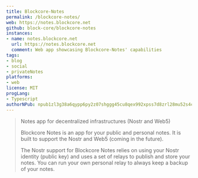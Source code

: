 ```yaml
---
title: Blockcore-Notes
permalink: /blockcore-notes/
web: https://notes.blockcore.net
github: block-core/blockcore-notes
instances:
- name: notes.blockcore.net 
  url: https://notes.blockcore.net
  comment: Web app showcasing Blockcore-Notes' capabilities
tags:
- blog
- social
- privateNotes
platforms:
- web
license: MIT
progLang:
- Typescript
authorNPub: npub1zl3g38a6qypp6py2z07shggg45cu8qex992xpss7d8zrl28mu52s4cjajh
---
```


> Notes app for decentralized infrastructures (Nostr and Web5)
> 
> Blockcore Notes is an app for your public and personal notes. It is built to support the Nostr and Web5 (coming in the future).
>
> The Nostr support for Blockcore Notes relies on using your Nostr identity (public key) and uses a set of relays to publish and store your notes. You can run your own personal relay to always keep a backup of your notes.